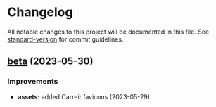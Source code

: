 # Changelog

All notable changes to this project will be documented in this file. See [standard-version](https://github.com/conventional-changelog/standard-version) for commit guidelines.

## [beta](https://github.com/carrier-io/centry/blob/beta-1.0/Makefile) (2023-05-30)

### Improvements

* **assets:** added Carreir favicons (2023-05-29)